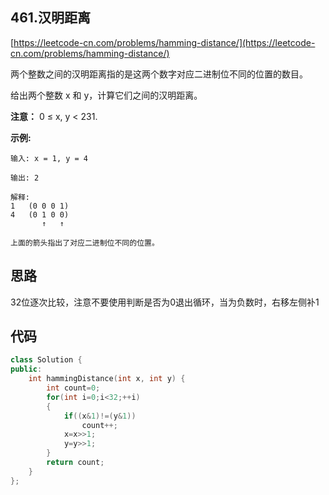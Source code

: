 ## 461.汉明距离
[https://leetcode-cn.com/problems/hamming-distance/](https://leetcode-cn.com/problems/hamming-distance/)

两个整数之间的汉明距离指的是这两个数字对应二进制位不同的位置的数目。

给出两个整数 x 和 y，计算它们之间的汉明距离。

**注意：**
0 ≤ x, y < 231.

**示例:**
```
输入: x = 1, y = 4

输出: 2

解释:
1   (0 0 0 1)
4   (0 1 0 0)
       ↑   ↑

上面的箭头指出了对应二进制位不同的位置。
```
## 思路
32位逐次比较，注意不要使用判断是否为0退出循环，当为负数时，右移左侧补1

## 代码
```C++
class Solution {
public:
    int hammingDistance(int x, int y) {
        int count=0;
        for(int i=0;i<32;++i)
        {
            if((x&1)!=(y&1))
                count++;
            x=x>>1;
            y=y>>1;
        }
        return count;
    }
};
```
